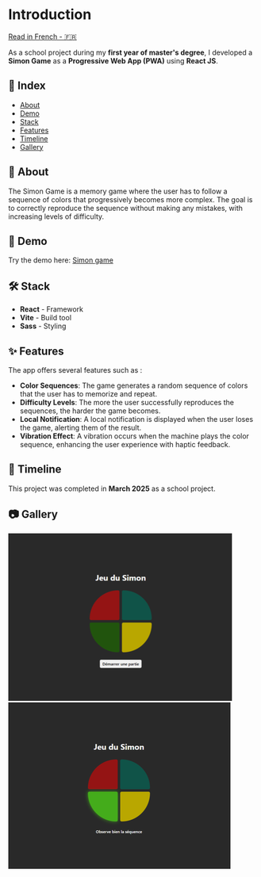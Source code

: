 # Introduction

[Read in French - 🇫🇷](README_FR.md)

As a school project during my **first year of master's degree**, I developed a **Simon Game** as a **Progressive Web App (PWA)** using **React JS**.

## 📒 Index

- [About](#🔰-about)
- [Demo](#🚀-demo)
- [Stack](#🛠️-stack)
- [Features](#✨-features)
- [Timeline](#📅-timeline)
- [Gallery](#📷-gallery)

## 🔰 About

The Simon Game is a memory game where the user has to follow a sequence of colors that progressively becomes more complex. The goal is to correctly reproduce the sequence without making any mistakes, with increasing levels of difficulty.

## 🚀 Demo

Try the demo here: [Simon game](https://pwa-simon-game.vercel.app/)

## 🛠️ Stack

- **React** - Framework
- **Vite** - Build tool
- **Sass** - Styling

## ✨ Features

The app offers several features such as :

- **Color Sequences**: The game generates a random sequence of colors that the user has to memorize and repeat.
- **Difficulty Levels**: The more the user successfully reproduces the sequences, the harder the game becomes.
- **Local Notification**: A local notification is displayed when the user loses the game, alerting them of the result.
- **Vibration Effect**: A vibration occurs when the machine plays the color sequence, enhancing the user experience with haptic feedback.

## 📅 Timeline

This project was completed in **March 2025** as a school project.

## 📷 Gallery

![App preview](./public/pwa-preview.png)
![Game preview](./public/game-preview.png)
